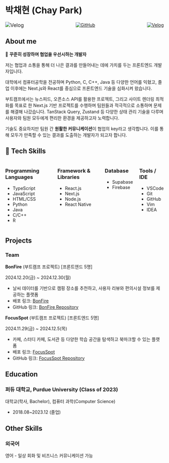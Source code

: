 
# 박채현 (Chay Park)

<div style="display: flex; justify-content: space-between; align-items: center;">
  <a href="mailto:chayhyunpark140@gmail.com" style="text-decoration: none; color: inherit; font-size: 16px;">
    <img src="https://img.shields.io/badge/Gmail-000?style=for-the-badge&logo=gmail&logoColor=white" 
         alt="Velog" style="vertical-align: middle;" />
    
  </a>
  
  <a href="https://github.com/chay140" target="_blank" style="display: inline-block;">
    <img src="https://img.shields.io/badge/GitHub-100000?style=for-the-badge&logo=github&logoColor=white" 
         alt="GitHub" style="vertical-align: middle;" />
  </a>

  <a href="https://velog.io/@chay140/" target="_blank" style="display: inline-block;">
    <img src="https://img.shields.io/badge/Velog-000?style=for-the-badge&logo=Apache&logoColor=white" 
         alt="Velog" style="vertical-align: middle;" />
  </a>
</div>



## About me

🌱 **꾸준히 성장하며 협업을 우선시하는 개발자**

저는 협업과 소통을 통해 더 나은 결과를 만들어내는 데에 가치를 두는 프론트엔드 개발자입니다.

대학에서 컴퓨터공학을 전공하며 Python, C, C++, Java 등 다양한 언어를 익혔고, 졸업 이후에는 Next.js와 React를 중심으로 프론트엔드 기술을 심화시켜 왔습니다.

부트캠프에서는 뉴스피드, 오픈소스 API를 활용한 프로젝트, 그리고 사이트 렌더링 최적화를 목표로 한 Next.js 기반 프로젝트를 수행하며 팀원들과 적극적으로 소통하며 문제를 해결해 나갔습니다.
TanStack Query, Zustand 등 다양한 상태 관리 기술을 다루며 사용자와 팀원 모두에게 편리한 환경을 제공하고자 노력합니다.

기술도 중요하지만 팀원 간 **원활한 커뮤니케이션**이 협업의 key라고 생각합니다.
이를 통해 모두가 만족할 수 있는 결과를 도출하는 개발자가 되고자 합니다.
## 💪 Tech Skills

<div style="display: flex; justify-content: space-between; align-items: flex-start; gap: 20px;">

  <div>
    <h3>Programming Languages</h3>
    <ul>
      <li>TypeScript</li>
      <li>JavaScript</li>
      <li>HTML/CSS</li>
      <li>Python</li>
      <li>Java</li>
      <li>C/C++</li>
      <li>R</li>
    </ul>
  </div>

  <div>
    <h3>Framework & Libraries</h3>
    <ul>
      <li>React.js</li>
      <li>Next.js</li>
      <li>Node.js</li>
      <li>React Native</li>
    </ul>
  </div>

  <div>
    <h3>Database</h3>
    <ul>
      <li>Supabase</li>
      <li>Firebase</li>
    </ul>
  </div>

  <div>
    <h3>Tools / IDE</h3>
    <ul>
      <li>VSCode</li>
      <li>Git</li>
      <li>GitHub</li>
      <li>Vim</li>
      <li>IDEA</li>
    </ul>
  </div>

</div>


## Projects 
### Team
**BonFire** (부트캠프 프로젝트) [프론트앤드 5명]

2024.12.20(금) ~ 2024.12.30(월)
* 날씨 데이터를 기반으로 캠핑 장소를 추천하고, 사용자 리뷰와 편의시설 정보를 제공하는 플랫폼
* 배포 링크: [BonFire](https://bonfire-eight.vercel.app/)
* GitHub 링크: [BonFire Repository](https://github.com/ahh0619/bonfire)

**FocusSpot** (부트캠프 프로젝트) [프론트엔드 5명]

2024.11.29(금) ~ 2024.12.5(목)
* 카페, 스터디 카페, 도서관 등 다양한 학습 공간을 탐색하고 북마크할 수 있는 플랫폼
* 배포 링크: [FocusSpot](https://focus-spot.vercel.app/)
* GitHub 링크: [FocusSpot Repository](https://github.com/hyeonjy/FocusSpot)

<!-- ### Personal -->
<!-- ## Portfolio -->

## Education
### 퍼듀 대학교, Purdue University (Class of 2023)
대학교(학사, Bachelor), 컴퓨터 과학(Computer Science)
* 2018.08~2023.12 (졸업)

## Other Skills
### 외국어
영어 - 일상 회화 및 비즈니스 커뮤니케이션 가능


<!--
**chay140/chay140** is a ✨ _special_ ✨ repository because its `README.md` (this file) appears on your GitHub profile.

Here are some ideas to get you started:

- 🔭 I’m currently working on ...
- 🌱 I’m currently learning ...
- 👯 I’m looking to collaborate on ...
- 🤔 I’m looking for help with ...
- 💬 Ask me about ...
- 📫 How to reach me: ...
- 😄 Pronouns: ...
- ⚡ Fun fact: ...
제발 되라ㅏㅏㅏ
-->
